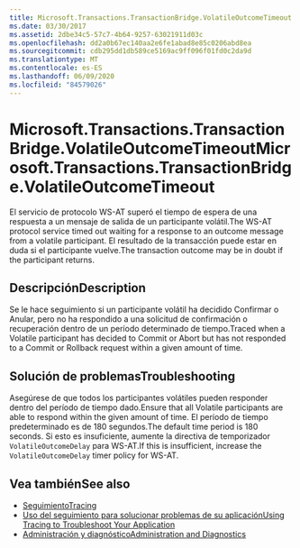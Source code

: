 ```yaml
---
title: Microsoft.Transactions.TransactionBridge.VolatileOutcomeTimeout
ms.date: 03/30/2017
ms.assetid: 2dbe34c5-57c7-4b64-9257-63021911d03c
ms.openlocfilehash: dd2a0b67ec140aa2e6fe1abad8e85c0206abd8ea
ms.sourcegitcommit: cdb295dd1db589ce5169ac9ff096f01fd0c2da9d
ms.translationtype: MT
ms.contentlocale: es-ES
ms.lasthandoff: 06/09/2020
ms.locfileid: "84579026"
---
```

# <a name="microsofttransactionstransactionbridgevolatileoutcometimeout"></a><span data-ttu-id="1c360-102">Microsoft.Transactions.TransactionBridge.VolatileOutcomeTimeout</span><span class="sxs-lookup"><span data-stu-id="1c360-102">Microsoft.Transactions.TransactionBridge.VolatileOutcomeTimeout</span></span>
<span data-ttu-id="1c360-103">El servicio de protocolo WS-AT superó el tiempo de espera de una respuesta a un mensaje de salida de un participante volátil.</span><span class="sxs-lookup"><span data-stu-id="1c360-103">The WS-AT protocol service timed out waiting for a response to an outcome message from a volatile participant.</span></span> <span data-ttu-id="1c360-104">El resultado de la transacción puede estar en duda si el participante vuelve.</span><span class="sxs-lookup"><span data-stu-id="1c360-104">The transaction outcome may be in doubt if the participant returns.</span></span>  
  
## <a name="description"></a><span data-ttu-id="1c360-105">Descripción</span><span class="sxs-lookup"><span data-stu-id="1c360-105">Description</span></span>  
 <span data-ttu-id="1c360-106">Se le hace seguimiento si un participante volátil ha decidido Confirmar o Anular, pero no ha respondido a una solicitud de confirmación o recuperación dentro de un período determinado de tiempo.</span><span class="sxs-lookup"><span data-stu-id="1c360-106">Traced when a Volatile participant has decided to Commit or Abort but has not responded to a Commit or Rollback request within a given amount of time.</span></span>  
  
## <a name="troubleshooting"></a><span data-ttu-id="1c360-107">Solución de problemas</span><span class="sxs-lookup"><span data-stu-id="1c360-107">Troubleshooting</span></span>  
 <span data-ttu-id="1c360-108">Asegúrese de que todos los participantes volátiles pueden responder dentro del período de tiempo dado.</span><span class="sxs-lookup"><span data-stu-id="1c360-108">Ensure that all Volatile participants are able to respond within the given amount of time.</span></span> <span data-ttu-id="1c360-109">El período de tiempo predeterminado es de 180 segundos.</span><span class="sxs-lookup"><span data-stu-id="1c360-109">The default time period is 180 seconds.</span></span>  <span data-ttu-id="1c360-110">Si esto es insuficiente, aumente la directiva de temporizador `VolatileOutcomeDelay` para WS-AT.</span><span class="sxs-lookup"><span data-stu-id="1c360-110">If this is insufficient, increase the `VolatileOutcomeDelay` timer policy for WS-AT.</span></span>  
  
## <a name="see-also"></a><span data-ttu-id="1c360-111">Vea también</span><span class="sxs-lookup"><span data-stu-id="1c360-111">See also</span></span>

- [<span data-ttu-id="1c360-112">Seguimiento</span><span class="sxs-lookup"><span data-stu-id="1c360-112">Tracing</span></span>](index.md)
- [<span data-ttu-id="1c360-113">Uso del seguimiento para solucionar problemas de su aplicación</span><span class="sxs-lookup"><span data-stu-id="1c360-113">Using Tracing to Troubleshoot Your Application</span></span>](using-tracing-to-troubleshoot-your-application.md)
- [<span data-ttu-id="1c360-114">Administración y diagnóstico</span><span class="sxs-lookup"><span data-stu-id="1c360-114">Administration and Diagnostics</span></span>](../index.md)
